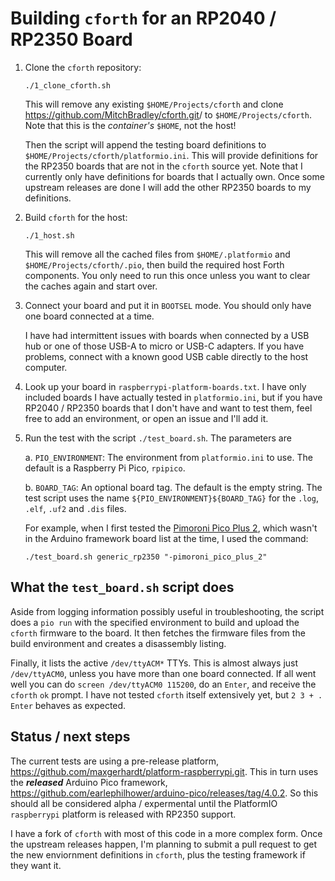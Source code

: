 # Building `cforth` for an RP2040 / RP2350 Board

1. Clone the `cforth` repository:

    ```
    ./1_clone_cforth.sh
    ```

    This will remove any existing `$HOME/Projects/cforth` and clone
    <https://github.com/MitchBradley/cforth.git>/ to
    `$HOME/Projects/cforth`. Note that this is the *container's* `$HOME`,
    not the host!

    Then the script will append the testing board definitions to
    `$HOME/Projects/cforth/platformio.ini`. This will provide
    definitions for the RP2350 boards that are not in the `cforth`
    source yet. Note that I currently only have definitions for
    boards that I actually own. Once some upstream releases are done
    I will add the other RP2350 boards to my definitions.

2. Build `cforth` for the host:

    ```
    ./1_host.sh
    ```

    This will remove all the cached files from `$HOME/.platformio` and
    `$HOME/Projects/cforth/.pio`, then build the required host Forth
    components. You only need to run this once unless you want to clear
    the caches again and start over.

3.  Connect your board and put it in `BOOTSEL` mode. You should only
    have one board connected at a time.

    I have had intermittent issues with boards when connected by a USB
    hub or one of those USB-A to micro or USB-C adapters. If you have
    problems, connect with a known good USB cable directly to the host
    computer.

4.  Look up your board in `raspberrypi-platform-boards.txt`. I have only
    included boards I have actually tested in `platformio.ini`, but if
    you have RP2040 / RP2350 boards that I don't have and want to test
    them, feel free to add an environment, or open an issue and I'll add
    it.

5.  Run the test with the script `./test_board.sh`. The parameters are

    a.  `PIO_ENVIRONMENT`: The environment from `platformio.ini` to
        use. The default is a Raspberry Pi Pico, `rpipico`.

    b.  `BOARD_TAG`: An optional board tag. The default is the empty
        string. The test script uses the name
        `${PIO_ENVIRONMENT}${BOARD_TAG}` for the `.log`, `.elf`, `.uf2`
        and `.dis` files.

    For example, when I first tested the [Pimoroni Pico Plus
    2](https://shop.pimoroni.com/products/pimoroni-pico-plus-2?variant=42092668289107),
    which wasn't in the Arduino framework board list at the time, I used the
    command:

    ```
    ./test_board.sh generic_rp2350 "-pimoroni_pico_plus_2"
    ```

## What the `test_board.sh` script does

Aside from logging information possibly useful in troubleshooting, the
script does a `pio run` with the specified environment to build and
upload the `cforth` firmware to the board. It then fetches the firmware
files from the build environment and creates a disassembly listing.

Finally, it lists the active `/dev/ttyACM*` TTYs. This is almost always
just `/dev/ttyACM0`, unless you have more than one board connected. If
all went well you can do `screen /dev/ttyACM0 115200`, do an `Enter`,
and receive the `cforth` `ok` prompt. I have not tested `cforth` itself
extensively yet, but `2 3 + . Enter` behaves as expected.

## Status / next steps

The current tests are using a pre-release platform,
<https://github.com/maxgerhardt/platform-raspberrypi.git>. This in turn
uses the ***released*** Arduino Pico framework,
<https://github.com/earlephilhower/arduino-pico/releases/tag/4.0.2>.
So this should all be considered alpha / expermental until the
PlatformIO `raspberrypi` platform is released with RP2350 support.

I have a fork of `cforth` with most of this code in a more complex
form. Once the upstream releases happen, I'm planning to submit a
pull request to get the new enviornment definitions in `cforth`,
plus the testing framework if they want it.
